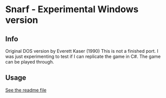 # Snarf - Experimental Windows version

## Info
Original DOS version by Everett Kaser (1990)
This is not a finished port. I was just experimenting
to test if I can replicate the game in C#.
The game can be played through.

## Usage
[See the readme file](snarf/bin/Release/readme.txt)
